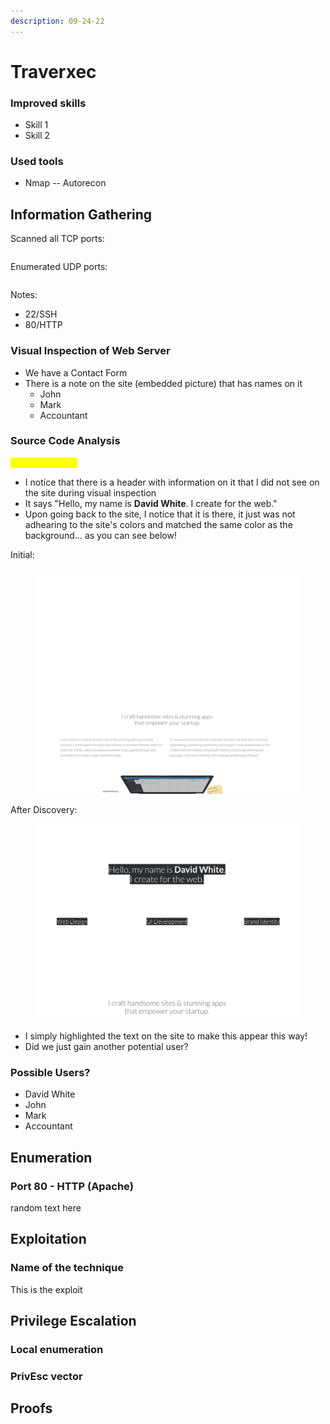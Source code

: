 ```yaml
---
description: 09-24-22
---
```


# Traverxec

### Improved skills

* Skill 1
* Skill 2

### Used tools

* Nmap -- Autorecon

## Information Gathering

Scanned all TCP ports:

```
```

Enumerated UDP ports:

```
```

Notes:

* 22/SSH
* 80/HTTP

### Visual Inspection of Web Server

* We have a Contact Form
* There is a note on the site (embedded picture) that has names on it
  * John
  * Mark
  * Accountant

### Source Code Analysis

<mark style="color:yellow;">Interesting finds</mark>

* I notice that there is a header with information on it that I did not see on the site during visual inspection
* It says "Hello, my name is **David White**. I create for the web."
* Upon going back to the site, I notice that it is there, it just was not adhearing to the site's colors and matched the same color as the background... as you can see below!

Initial:

<figure><img src="../../../.gitbook/assets/image.png" alt=""><figcaption></figcaption></figure>

After Discovery:

<figure><img src="../../../.gitbook/assets/image (1).png" alt=""><figcaption></figcaption></figure>

* I simply highlighted the text on the site to make this appear this way!&#x20;
* Did we just gain another potential user?

### Possible Users?

* David White
* John
* Mark
* Accountant

## Enumeration

### Port 80 - HTTP (Apache)

random text here

## Exploitation

### Name of the technique

This is the exploit

## Privilege Escalation

### Local enumeration

### PrivEsc vector

## Proofs
